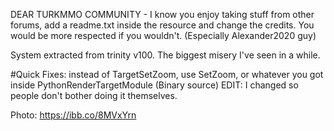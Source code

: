 DEAR TURKMMO COMMUNITY - I know you enjoy taking stuff from other forums, add a readme.txt inside the resource and change the credits. You would be more respected if you wouldn't. (Especially Alexander2020 guy)

System extracted from trinity v100. The biggest misery I've seen in a while. 

#Quick Fixes: instead of TargetSetZoom, use SetZoom, or whatever you got inside PythonRenderTargetModule (Binary source)
EDIT: I changed so people don't bother doing it themselves.

Photo: https://ibb.co/8MVxYrn
